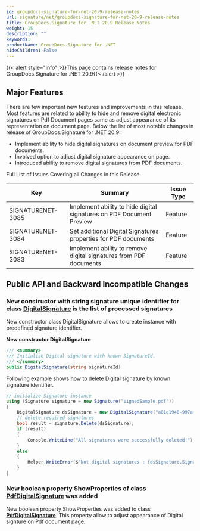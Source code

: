 ```yaml
---
id: groupdocs-signature-for-net-20-9-release-notes
url: signature/net/groupdocs-signature-for-net-20-9-release-notes
title: GroupDocs.Signature for .NET 20.9 Release Notes
weight: 15
description: ""
keywords: 
productName: GroupDocs.Signature for .NET
hideChildren: False
---
```

{{< alert style="info" >}}This page contains release notes for GroupDocs.Signature for .NET 20.9{{< /alert >}}

## Major Features

There are few important new features and improvements in this release. Most features are related to ability to hide and remove digital electronic signatures on Pdf Document pages same as adjust appearance of its representation on document page. Below the list of most notable changes in release of GroupDocs.Signature for .NET 20.9:

* Implement ability to hide digital signatures on document preview for PDF documents.
* Involved option to adjust digital signature appearance on page.
* Introduced ability to remove digital signatures from PDF documents.

Full List of Issues Covering all Changes in this Release

| Key | Summary | Issue Type |
| --- | --- | --- |
| SIGNATURENET-3085 | Implement ability to hide digital signatures on PDF Document Preview | Feature |
| SIGNATURENET-3084 | Set additional Digital Signatures properties for PDF documents | Feature |
| SIGNATURENET-3083 | Implement ability to remove digital signatures from PDF documents | Feature |

## Public API and Backward Incompatible Changes

### New constructor with string signature unique identifier for class [DigitalSignature](https://reference.groupdocs.com/signature/net/groupdocs.signature.domain/digitalsignature) is the list of processed signatures

New constructor class DigitalSignature allows to create instance with predefined signature identifier.

**New constructor DigitalSignature**

```csharp
/// <summary>
/// Initialize Digital signature with known SignatureId.
/// </summary>
public DigitalSignature(string signatureId)
```

Following example shows how to delete Digital signature by known signature identifier.

```csharp
// initialize Signature instance
using (Signature signature = new Signature("signedSample.pdf"))
{
    DigitalSignature dsSignature = new DigitalSignature("a01e1940-997a-444b-89af-9309a2d559a5");
    // delete required signatures
    bool result = signature.Delete(dsSignature);
    if (result)
    {
        Console.WriteLine("All signatures were successfully deleted!");
    }
    else
    {
        Helper.WriteError($"Not digital signatures : {dsSignature.SignatureId}");
    }
}
```

### New boolean property ShowProperties of class [PdfDigitalSignature](https://reference.groupdocs.com/signature/net/groupdocs.signature.domain/pdfdigitalsignature) was added

New boolean property ShowProperties was added to class **[PdfDigitalSignature](https://reference.groupdocs.com/signature/net/groupdocs.signature.domain/pdfdigitalsignature)**. This property allow to adjust appearance of Digital signture on Pdf document page.